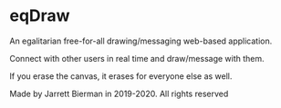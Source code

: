 # eqDraw
An egalitarian free-for-all drawing/messaging web-based application. 

Connect with other users in real time and draw/message with them.

If you erase the canvas, it erases for everyone else as well.

Made by Jarrett Bierman in 2019-2020. All rights reserved
